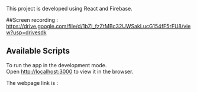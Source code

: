 This project is developed using React and Firebase.


##Screen recording : https://drive.google.com/file/d/1bZI_fzZtMBc32UWSakLucG154fF5rFU8/view?usp=drivesdk
## Available Scripts

To run the app in the development mode.<br />
Open [http://localhost:3000](http://localhost:3000) to view it in the browser.

The webpage link is : 



